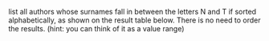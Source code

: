 list all authors whose surnames fall in between the letters N and T if sorted alphabetically, as shown on the result table below. There is no need to order the results. (hint: you can think of it as a value range)